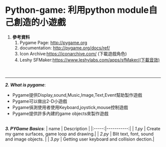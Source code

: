 # Python-game: 利用python module自己創造的小遊戲

 1. **參考資料**
    1. Pygame Page: http://pygame.org
    2. documentation: http://pygame.org/docs/ref/
    3. Icon Archive:https://iconarchive.com/ (下載遊戲角色)
    4. Leshy SFMaker:https://www.leshylabs.com/apps/sfMaker/(下載音效)
    <br><br><br>
  ------

**_2. What is pygame_**:
  * Pygame提供Display,sound,Music,Image,Text,Event幫助製作遊戲
  * Pygame可以做出2-D小遊戲
  * Pygame偵測使用者使用Keyboard,joystick,mouse控制遊戲
  * Pygame提供許多內建的game objects來製作遊戲<br><br>
  
**_3. PYGame Basics_**:
| name | Description |
|:-----:|-----------:|
| _1.py_ | Create my game surfaces, game loop and drawing.|
| _2.py_ | Blit text, font, sound and image objects.    |
| _3.py_ | Getting user keyboard and collision dection.|
